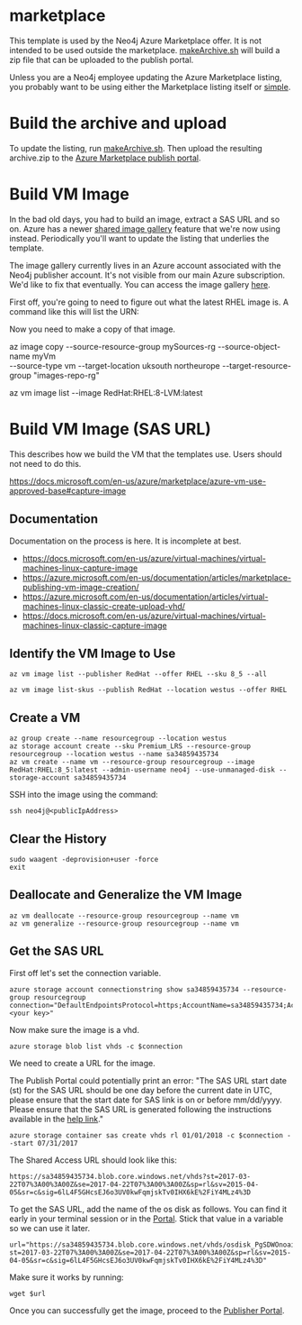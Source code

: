 # marketplace

This template is used by the Neo4j Azure Marketplace offer.  It is not intended to be used outside the marketplace. [makeArchive.sh](makeArchive.sh) will build a zip file that can be uploaded to the publish portal. 

Unless you are a Neo4j employee updating the Azure Marketplace listing, you probably want to be using either the Marketplace listing itself or [simple](../simple).

# Build the archive and upload

To update the listing, run [makeArchive.sh](markArchive.sh).  Then upload the resulting archive.zip to the [Azure Marketplace publish portal](https://partner.microsoft.com/en-us/dashboard/commercial-marketplace/overview).

# Build VM Image
In the bad old days, you had to build an image, extract a SAS URL and so on.  Azure has a newer [shared image gallery](https://docs.microsoft.com/en-us/azure/virtual-machines/shared-image-galleries) feature that we're now using instead.  Periodically you'll want to update the listing that underlies the template.

The image gallery currently lives in an Azure account associated with the Neo4j publisher account.  It's not visible from our main Azure subscription.  We'd like to fix that eventually.  You can access the image gallery [here](https://portal.azure.com/#@neo4j.onmicrosoft.com/resource/subscriptions/b4457da9-0c4d-4b12-ab47-962f6864fa06/resourceGroups/marketplace/providers/Microsoft.Compute/galleries/marketplace/overview).

First off, you're going to need to figure out what the latest RHEL image is.  A command like this will list the URN:


Now you need to make a copy of that image.



az image copy --source-resource-group mySources-rg --source-object-name myVm \
    --source-type vm --target-location uksouth northeurope --target-resource-group "images-repo-rg"


az vm image list --image RedHat:RHEL:8-LVM:latest


# Build VM Image (SAS URL)

This describes how we build the VM that the templates use.  Users should not need to do this.

https://docs.microsoft.com/en-us/azure/marketplace/azure-vm-use-approved-base#capture-image

## Documentation

Documentation on the process is here.  It is incomplete at best.
* https://docs.microsoft.com/en-us/azure/virtual-machines/virtual-machines-linux-capture-image
* https://azure.microsoft.com/en-us/documentation/articles/marketplace-publishing-vm-image-creation/
* https://azure.microsoft.com/en-us/documentation/articles/virtual-machines-linux-classic-create-upload-vhd/
* https://docs.microsoft.com/en-us/azure/virtual-machines/virtual-machines-linux-classic-capture-image

## Identify the VM Image to Use
    az vm image list --publisher RedHat --offer RHEL --sku 8_5 --all

    az vm image list-skus --publish RedHat --location westus --offer RHEL

## Create a VM

    az group create --name resourcegroup --location westus
    az storage account create --sku Premium_LRS --resource-group resourcegroup --location westus --name sa34859435734
    az vm create --name vm --resource-group resourcegroup --image RedHat:RHEL:8_5:latest --admin-username neo4j --use-unmanaged-disk --storage-account sa34859435734

SSH into the image using the command:

    ssh neo4j@<publicIpAddress>

## Clear the History

    sudo waagent -deprovision+user -force
    exit

## Deallocate and Generalize the VM Image

    az vm deallocate --resource-group resourcegroup --name vm
    az vm generalize --resource-group resourcegroup --name vm

## Get the SAS URL

First off let's set the connection variable.

    azure storage account connectionstring show sa34859435734 --resource-group resourcegroup
    connection="DefaultEndpointsProtocol=https;AccountName=sa34859435734;AccountKey=<your key>"

Now make sure the image is a vhd.

    azure storage blob list vhds -c $connection

We need to create a URL for the image.  

The Publish Portal could potentially print an error: "The SAS URL start date (st) for the SAS URL should be one day before the current date in UTC, please ensure that the start date for SAS link is on or before mm/dd/yyyy. Please ensure that the SAS URL is generated following the instructions available in the [help link](https://docs.microsoft.com/en-us/azure/marketplace-publishing/marketplace-publishing-vm-image-creation)."

    azure storage container sas create vhds rl 01/01/2018 -c $connection --start 07/31/2017

The Shared Access URL should look like this:

    https://sa34859435734.blob.core.windows.net/vhds?st=2017-03-22T07%3A00%3A00Z&se=2017-04-22T07%3A00%3A00Z&sp=rl&sv=2015-04-05&sr=c&sig=6lL4F5GHcsEJ6o3UV0kwFqmjskTv0IHX6kE%2FiY4MLz4%3D

To get the SAS URL, add the name of the os disk as follows.  You can find it early in your terminal session or in the [Portal](http://portal.azure.com).  Stick that value in a variable so we can use it later.

    url="https://sa34859435734.blob.core.windows.net/vhds/osdisk_PgSDWOnoai.vhd?st=2017-03-22T07%3A00%3A00Z&se=2017-04-22T07%3A00%3A00Z&sp=rl&sv=2015-04-05&sr=c&sig=6lL4F5GHcsEJ6o3UV0kwFqmjskTv0IHX6kE%2FiY4MLz4%3D"

Make sure it works by running:

    wget $url

Once you can successfully get the image, proceed to the [Publisher Portal](https://cloudpartner.azure.com/#publisher).
